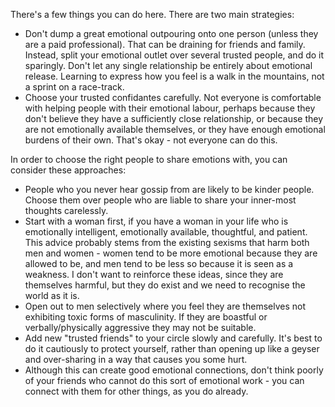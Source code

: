  There's a few things you can do here. There are two main strategies:

* Don't dump a great emotional outpouring onto one person (unless they are a paid professional). That can be draining for friends and family. Instead, split your emotional outlet over several trusted people, and do it sparingly. Don't let any single relationship be entirely about emotional release. Learning to express how you feel is a walk in the mountains, not a sprint on a race-track.
* Choose your trusted confidantes carefully. Not everyone is comfortable with helping people with their emotional labour, perhaps because they don't believe they have a sufficiently close relationship, or because they are not emotionally available themselves, or they have enough emotional burdens of their own. That's okay - not everyone can do this.

In order to choose the right people to share emotions with, you can consider these approaches:

* People who you never hear gossip from are likely to be kinder people. Choose them over people who are liable to share your inner-most thoughts carelessly.
* Start with a woman first, if you have a woman in your life who is emotionally intelligent, emotionally available, thoughtful, and patient. This advice probably stems from the existing sexisms that harm both men and women - women tend to be more emotional because they are allowed to be, and men tend to be less so because it is seen as a weakness. I don't want to reinforce these ideas, since they are themselves harmful, but they do exist and we need to recognise the world as it is.
* Open out to men selectively where you feel they are themselves not exhibiting toxic forms of masculinity. If they are boastful or verbally/physically aggressive they may not be suitable.
* Add new "trusted friends" to your circle slowly and carefully. It's best to do it cautiously to protect yourself, rather than opening up like a geyser and over-sharing in a way that causes you some hurt.
* Although this can create good emotional connections, don't think poorly of your friends who cannot do this sort of emotional work - you can connect with them for other things, as you do already. 